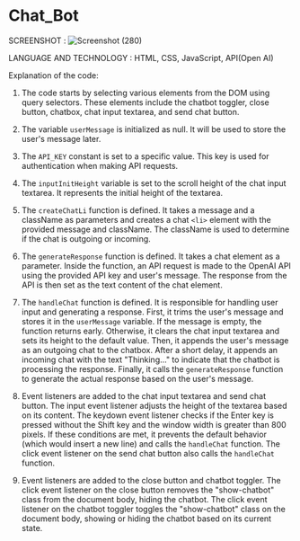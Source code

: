# Chat_Bot

SCREENSHOT :
![Screenshot (280)](https://github.com/Ralasi/Chat_Bot/assets/128724283/fa965d1c-30bc-4f7d-aaef-72005f4d20aa)

LANGUAGE AND TECHNOLOGY :
HTML, CSS, JavaScript, API(Open AI)

Explanation of the code:

1. The code starts by selecting various elements from the DOM using query selectors. These elements include the chatbot toggler, close button, chatbox, chat input textarea, and send chat button.

2. The variable `userMessage` is initialized as null. It will be used to store the user's message later.

3. The `API_KEY` constant is set to a specific value. This key is used for authentication when making API requests.

4. The `inputInitHeight` variable is set to the scroll height of the chat input textarea. It represents the initial height of the textarea.

5. The `createChatLi` function is defined. It takes a message and a className as parameters and creates a chat `<li>` element with the provided message and className. The className is used to determine if the chat is outgoing or incoming.

6. The `generateResponse` function is defined. It takes a chat element as a parameter. Inside the function, an API request is made to the OpenAI API using the provided API key and user's message. The response from the API is then set as the text content of the chat element.

7. The `handleChat` function is defined. It is responsible for handling user input and generating a response. First, it trims the user's message and stores it in the `userMessage` variable. If the message is empty, the function returns early. Otherwise, it clears the chat input textarea and sets its height to the default value. Then, it appends the user's message as an outgoing chat to the chatbox. After a short delay, it appends an incoming chat with the text "Thinking..." to indicate that the chatbot is processing the response. Finally, it calls the `generateResponse` function to generate the actual response based on the user's message.

8. Event listeners are added to the chat input textarea and send chat button. The input event listener adjusts the height of the textarea based on its content. The keydown event listener checks if the Enter key is pressed without the Shift key and the window width is greater than 800 pixels. If these conditions are met, it prevents the default behavior (which would insert a new line) and calls the `handleChat` function. The click event listener on the send chat button also calls the `handleChat` function.

9. Event listeners are added to the close button and chatbot toggler. The click event listener on the close button removes the "show-chatbot" class from the document body, hiding the chatbot. The click event listener on the chatbot toggler toggles the "show-chatbot" class on the document body, showing or hiding the chatbot based on its current state.
